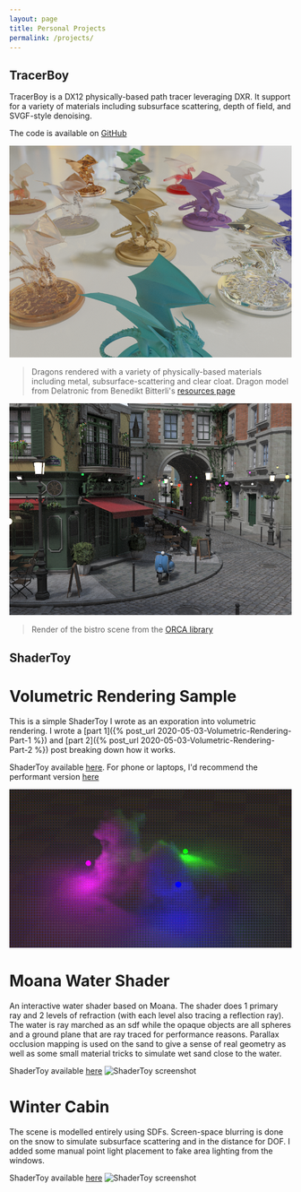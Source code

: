 ```yaml
---
layout: page
title: Personal Projects
permalink: /projects/
---
```


## TracerBoy
TracerBoy is a DX12 physically-based path tracer leveraging DXR. It support for a variety of materials including subsurface scattering, depth of field, and SVGF-style denoising.

The code is available on [GitHub][github-tracerboy]

![TracerBoy screenshot](/assets/TracerBoy/dragons.png)
> Dragons rendered with a variety of physically-based materials including metal, subsurface-scattering and clear cloat. Dragon model from Delatronic from Benedikt Bitterli's [resources page][Benedikt]


![TracerBoy screenshot](/assets/TracerBoy/bistro.png)
> Render of the bistro scene from the [ORCA library][Orca]


## ShaderToy

# Volumetric Rendering Sample
This is a simple ShaderToy I wrote as an exporation into volumetric rendering. I wrote a [part 1]({% post_url 2020-05-03-Volumetric-Rendering-Part-1 %}) and [part 2]({% post_url 2020-05-03-Volumetric-Rendering-Part-2 %}) post breaking down how it works.

ShaderToy available [here][shadertoy-quality]. For phone or laptops, I'd recommend the performant version [here][shadertoy-quality]

![ShaderToy screenshot](/assets/RayMarchingVolumes/finish.gif)

# Moana Water Shader
An interactive water shader based on Moana. The shader does 1 primary ray and 2 levels of refraction (with each level also tracing a reflection ray). The water is ray marched as an sdf while the opaque objects are all spheres and a ground plane that are ray traced for performance reasons. Parallax occlusion mapping is used on the sand to give a sense of real geometry as well as some small material tricks to simulate wet sand close to the water.

ShaderToy available [here][shadertoy-moana]
![ShaderToy screenshot](/assets/Moana/water.gif)

# Winter Cabin
The scene is modelled entirely using SDFs. Screen-space blurring is done on the snow to simulate subsurface scattering and in the distance for DOF. I added some manual point light placement to fake area lighting from the windows.

ShaderToy available [here][shadertoy-cabin]
![ShaderToy screenshot](/assets/ShaderToy/cabin.gif)


[Orca]: https://developer.nvidia.com/orca
[Benedikt]: https://benedikt-bitterli.me/resources/
[github-tracerboy]: https://github.com/wallisc/TracerBoy

[shadertoy-moana]: https://www.shadertoy.com/view/wlsyzH
[shadertoy-cabin]: https://www.shadertoy.com/view/3lt3W7
[shadertoy-quality]: https://www.shadertoy.com/view/tsScDG
[shadertoy-performance]: https://www.shadertoy.com/view/wssBR8
